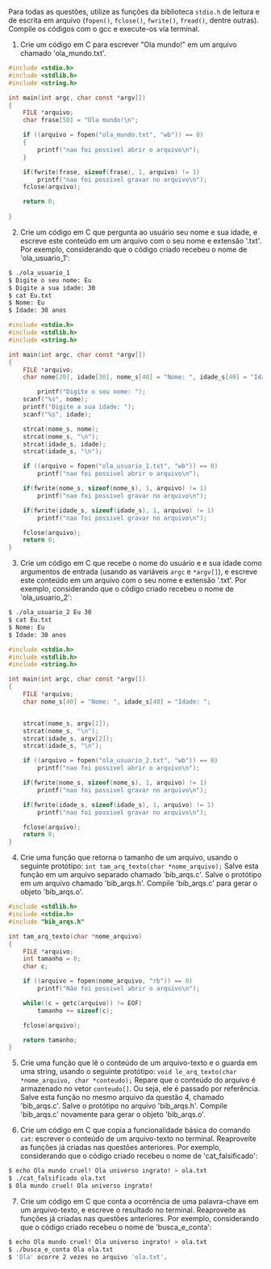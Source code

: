 Para todas as questões, utilize as funções da biblioteca `stdio.h` de leitura e de escrita em arquivo (`fopen()`, `fclose()`, `fwrite()`, `fread()`, dentre outras). Compile os códigos com o gcc e execute-os via terminal.

1. Crie um código em C para escrever "Ola mundo!" em um arquivo chamado 'ola_mundo.txt'.

```C
#include <stdio.h>
#include <stdlib.h>
#include <string.h>

int main(int argc, char const *argv[])
{
	FILE *arquivo;
	char frase[50] = "Ola mundo!\n";

	if ((arquivo = fopen("ola_mundo.txt", "wb")) == 0)
	{
		printf("nao foi possivel abrir o arquivo\n");
	}

	if(fwrite(frase, sizeof(frase), 1, arquivo) != 1)
		printf("nao foi possivel gravar no arquivo\n");
	fclose(arquivo);

	return 0;
	
}
```

2. Crie um código em C que pergunta ao usuário seu nome e sua idade, e escreve este conteúdo em um arquivo com o seu nome e extensão '.txt'. Por exemplo, considerando que o código criado recebeu o nome de 'ola_usuario_1':

```bash
$ ./ola_usuario_1
$ Digite o seu nome: Eu
$ Digite a sua idade: 30
$ cat Eu.txt
$ Nome: Eu
$ Idade: 30 anos
```

```C
#include <stdio.h>
#include <stdlib.h>
#include <string.h>

int main(int argc, char const *argv[])
{
	FILE *arquivo;
	char nome[20], idade[30], nome_s[40] = "Nome: ", idade_s[40] = "Idade: ";

		printf("Digite o seu nome: ");
	scanf("%s", nome);
	printf("Digite a sua idade: ");
	scanf("%s", idade);

	strcat(nome_s, nome);
	strcat(nome_s, "\n");
	strcat(idade_s, idade);
	strcat(idade_s, "\n");

	if ((arquivo = fopen("ola_usuario_1.txt", "wb")) == 0)
		printf("nao foi possivel abrir o arquivo\n");

	if(fwrite(nome_s, sizeof(nome_s), 1, arquivo) != 1)
		printf("nao foi possivel gravar no arquivo\n");

	if(fwrite(idade_s, sizeof(idade_s), 1, arquivo) != 1)
		printf("nao foi possivel gravar no arquivo\n");

	fclose(arquivo);
	return 0;
}
```

3. Crie um código em C que recebe o nome do usuário e e sua idade como argumentos de entrada (usando as variáveis `argc` e `*argv[]`), e escreve este conteúdo em um arquivo com o seu nome e extensão '.txt'. Por exemplo, considerando que o código criado recebeu o nome de 'ola_usuario_2':

```bash
$ ./ola_usuario_2 Eu 30
$ cat Eu.txt
$ Nome: Eu
$ Idade: 30 anos
```

```C
#include <stdio.h>
#include <stdlib.h>
#include <string.h>

int main(int argc, char const *argv[])
{
	FILE *arquivo;
	char nome_s[40] = "Nome: ", idade_s[40] = "Idade: ";


	strcat(nome_s, argv[1]);
	strcat(nome_s, "\n");
	strcat(idade_s, argv[2]);
	strcat(idade_s, "\n");

	if ((arquivo = fopen("ola_usuario_2.txt", "wb")) == 0)
		printf("nao foi possivel abrir o arquivo\n");

	if(fwrite(nome_s, sizeof(nome_s), 1, arquivo) != 1)
		printf("nao foi possivel gravar no arquivo\n");

	if(fwrite(idade_s, sizeof(idade_s), 1, arquivo) != 1)
		printf("nao foi possivel gravar no arquivo\n");

	fclose(arquivo);
	return 0;
}
```

4. Crie uma função que retorna o tamanho de um arquivo, usando o seguinte protótipo: `int tam_arq_texto(char *nome_arquivo);` Salve esta função em um arquivo separado chamado 'bib_arqs.c'. Salve o protótipo em um arquivo chamado 'bib_arqs.h'. Compile 'bib_arqs.c' para gerar o objeto 'bib_arqs.o'.

```C
#include <stdlib.h>
#include <stdio.h>
#include "bib_arqs.h"

int tam_arq_texto(char *nome_arquivo)
{
	FILE *arquivo;
	int tamanho = 0;
	char c;

	if ((arquivo = fopen(nome_arquivo, "rb")) == 0)
		printf("Não foi possivel abrir o arquivo\n");

	while((c = getc(arquivo)) != EOF)
		tamanho += sizeof(c);

	fclose(arquivo);

	return tamanho;
}
```

5. Crie uma função que lê o conteúdo de um arquivo-texto e o guarda em uma string, usando o seguinte protótipo: `void le_arq_texto(char *nome_arquivo, char *conteudo);` Repare que o conteúdo do arquivo é armazenado no vetor `conteudo[]`. Ou seja, ele é passado por referência. Salve esta função no mesmo arquivo da questão 4, chamado 'bib_arqs.c'. Salve o protótipo no arquivo 'bib_arqs.h'. Compile 'bib_arqs.c' novamente para gerar o objeto 'bib_arqs.o'.

6. Crie um código em C que copia a funcionalidade básica do comando `cat`: escrever o conteúdo de um arquivo-texto no terminal. Reaproveite as funções já criadas nas questões anteriores. Por exemplo, considerando que o código criado recebeu o nome de 'cat_falsificado':

```bash
$ echo Ola mundo cruel! Ola universo ingrato! > ola.txt
$ ./cat_falsificado ola.txt
$ Ola mundo cruel! Ola universo ingrato!
```

7. Crie um código em C que conta a ocorrência de uma palavra-chave em um arquivo-texto, e escreve o resultado no terminal. Reaproveite as funções já criadas nas questões anteriores. Por exemplo, considerando que o código criado recebeu o nome de 'busca_e_conta':

```bash
$ echo Ola mundo cruel! Ola universo ingrato! > ola.txt
$ ./busca_e_conta Ola ola.txt
$ 'Ola' ocorre 2 vezes no arquivo 'ola.txt'.
```
